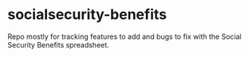 # socialsecurity-benefits
Repo mostly for tracking features to add and bugs to fix with the Social Security Benefits spreadsheet.
